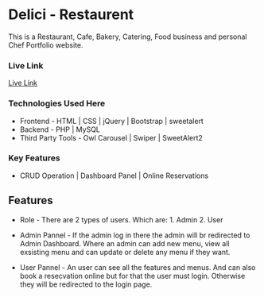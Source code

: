 # Delici - Restaurent
This is a Restaurant, Cafe, Bakery, Catering, Food business and personal Chef Portfolio website.

### Live Link 
[Live Link](http://delici-restaurent.infinityfreeapp.com/)


### Technologies Used Here
- Frontend - HTML | CSS | jQuery | Bootstrap | sweetalert 
- Backend - PHP | MySQL 
- Third Party Tools - Owl Carousel | Swiper | SweetAlert2 

### Key Features
- CRUD Operation | Dashboard Panel | Online Reservations 

## Features
- Role - There are 2 types of users. Which are: 1. Admin 2. User

- Admin Pannel - If the admin log in there the admin will br redirected to Admin Dashboard. Where an admin can add new menu, view all exsisting menu and can update or delete any menu if they want.

- User Pannel - An user can see all the features and menus. And can also book a resecvation online but for that the user must login. Otherwise they will be redirected to the login page.
